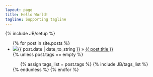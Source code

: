 ```yaml
---
layout: page
title: Hello World!
tagline: Supporting tagline
---
```

{% include JB/setup %}



<ul class="posts">
{% for post in site.posts %}
<li><img src="https://secure.gravatar.com/avatar/3b00ffdc531cc40c9f6dad3ab104b208?s=32&d=https://a248.e.akamai.net/assets.github.com%2Fimages%2Fgravatars%2Fgravatar-user-32.png" class="img-polaroid"><span>{{ post.date | date_to_string }}</span> &raquo; <a href="{{ BASE_PATH }}{{ post.url }}">{{ post.title }}</a></li>
{% unless post.tags == empty %}    
<div class="tab">
<ul class="clearfix">
{% assign tags_list = post.tags %}
{% include JB/tags_list %}
</ul>
</div>	
{% endunless %}  
{% endfor %}
</ul>



